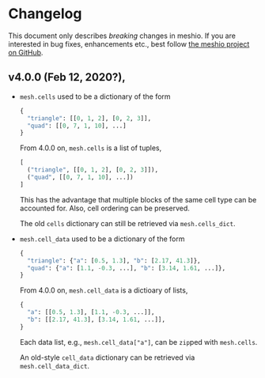 # Changelog

This document only describes _breaking_ changes in meshio. If you are interested in bug
fixes, enhancements etc., best follow [the meshio project on
GitHub](https://github.com/nschloe/meshio).

## v4.0.0 (Feb 12, 2020?), 

- `mesh.cells` used to be a dictionary of the form
  ```python
  {
    "triangle": [[0, 1, 2], [0, 2, 3]],
    "quad": [[0, 7, 1, 10], ...]
  }
  ```
  From 4.0.0 on, `mesh.cells` is a list of tuples,
  ```python
  [
    ("triangle", [[0, 1, 2], [0, 2, 3]]),
    ("quad", [[0, 7, 1, 10], ...])
  ]
  ```
  This has the advantage that multiple blocks of the same cell type can be accounted
  for. Also, cell ordering can be preserved.

  The old `cells` dictionary can still be retrieved via `mesh.cells_dict`.

- `mesh.cell_data` used to be a dictionary of the form
  ```python
  {
    "triangle": {"a": [0.5, 1.3], "b": [2.17, 41.3]},
    "quad": {"a": [1.1, -0.3, ...], "b": [3.14, 1.61, ...]},
  }
  ```
  From 4.0.0 on, `mesh.cell_data` is a dictioary of lists,
  ```python
  {
    "a": [[0.5, 1.3], [1.1, -0.3, ...]],
    "b": [[2.17, 41.3], [3.14, 1.61, ...]],
  }
  ```
  Each data list, e.g., `mesh.cell_data["a"]`, can be `zip`ped with `mesh.cells`.

  An old-style `cell_data` dictionary can be retrieved via `mesh.cell_data_dict`.
